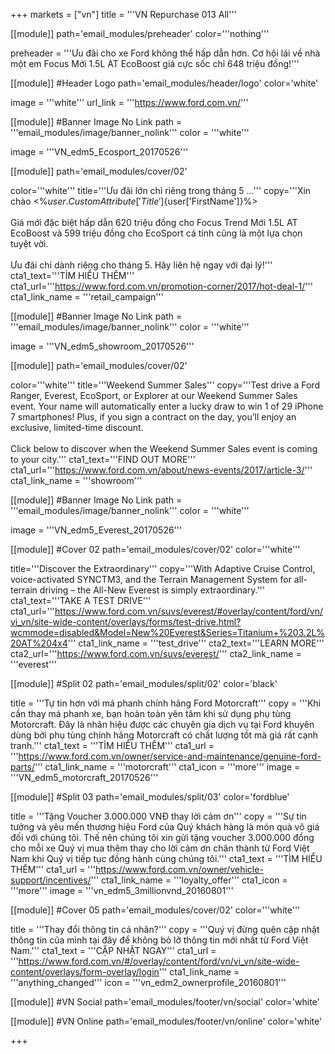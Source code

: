 +++
markets = ["vn"]
title = '''VN Repurchase 013 All'''

[[module]]
path='email_modules/preheader'
color='''nothing'''

preheader = '''Ưu đãi cho xe Ford không thể hấp dẫn hơn. Cơ hội lái về nhà một em Focus Mới 1.5L AT EcoBoost giá cực sốc chỉ 648 triệu đồng!'''

[[module]] #Header Logo
path='email_modules/header/logo'
color='white'

  image = '''white'''
  url_link = '''https://www.ford.com.vn/'''

 [[module]] #Banner Image No Link
path = '''email_modules/image/banner_nolink'''
color = '''white'''

  image = '''VN_edm5_Ecosport_20170526''' 

[[module]]
path='email_modules/cover/02'

color='''white'''
title='''Ưu đãi lớn chỉ riêng trong tháng 5 ...'''
copy='''Xin chào <%${user.CustomAttribute['Title']}%> <%${user['FirstName']}%><br /><br />Giá mới đặc biệt hấp dẫn 620 triệu đồng cho Focus Trend Mới 1.5L AT EcoBoost và 599 triệu đồng cho EcoSport  cá tính cũng là một lựa chọn tuyệt vời.<br /><br />Ưu đãi chỉ dành riêng cho tháng 5. Hãy liên hệ ngay với đại lý!'''
cta1_text='''TÌM HIỂU THÊM'''
cta1_url='''https://www.ford.com.vn/promotion-corner/2017/hot-deal-1/'''
cta1_link_name = '''retail_campaign'''


 [[module]] #Banner Image No Link
path = '''email_modules/image/banner_nolink'''
color = '''white'''

  image = '''VN_edm5_showroom_20170526'''
  
[[module]]
path='email_modules/cover/02'

color='''white'''
title='''Weekend Summer Sales'''
copy='''Test drive a Ford Ranger, Everest, EcoSport, or Explorer at our Weekend Summer Sales event. Your name will automatically enter a lucky draw to win 1 of 29 iPhone 7 smartphones! Plus, if you sign a contract on the day, you’ll enjoy an exclusive, limited-time discount.<br /><br />Click below to discover when the Weekend Summer Sales event is coming to your city.'''
cta1_text='''FIND OUT MORE'''
cta1_url='''https://www.ford.com.vn/about/news-events/2017/article-3/'''
cta1_link_name = '''showroom'''

[[module]] #Banner Image No Link
path = '''email_modules/image/banner_nolink'''
color = '''white'''

  image = '''VN_edm5_Everest_20170526'''
  
[[module]] #Cover 02
path='email_modules/cover/02'
color='''white'''

  title='''Discover the Extraordinary'''
  copy='''With Adaptive Cruise Control, voice-activated SYNCTM3, and the Terrain Management System for all-terrain driving – the All-New Everest is simply extraordinary.'''
  cta1_text='''TAKE A TEST DRIVE'''
  cta1_url='''https://www.ford.com.vn/suvs/everest/#overlay/content/ford/vn/vi_vn/site-wide-content/overlays/forms/test-drive.html?wcmmode=disabled&Model=New%20Everest&Series=Titanium+%203.2L%20AT%204x4'''
  cta1_link_name = '''test_drive'''
  cta2_text='''LEARN MORE'''
  cta2_url='''https://www.ford.com.vn/suvs/everest/'''
  cta2_link_name = '''everest'''

[[module]] #Split 02
path='email_modules/split/02'
color='black'

  title = '''Tự tin hơn với má phanh chính hãng Ford Motorcraft'''
  copy = '''Khi cần thay má phanh xe, bạn hoàn toàn yên tâm khi sử dụng phụ tùng Motorcraft. Đây là nhãn hiệu được các chuyên gia dịch vụ tại Ford khuyên dùng bởi phụ tùng chính hãng Motorcraft có chất lượng tốt mà giá rất cạnh tranh.'''
  cta1_text = '''TÌM HIỂU THÊM'''
  cta1_url = '''https://www.ford.com.vn/owner/service-and-maintenance/genuine-ford-parts/'''
  cta1_link_name = '''motorcraft'''
  cta1_icon = '''more'''
  image = '''VN_edm5_motorcraft_20170526'''

[[module]] #Split 03
path='email_modules/split/03'
color='fordblue'

  title = '''Tặng Voucher 3.000.000 VNĐ thay lời cảm ơn'''
  copy = '''Sự tin tưởng và yêu mến thương hiệu Ford của Quý khách hàng là món quà vô giá đối với chúng tôi. Thế nên chúng tôi xin gửi tặng voucher 3.000.000 đồng cho mỗi xe Quý vị mua thêm thay cho lời cảm ơn chân thành từ Ford Việt Nam khi Quý vị tiếp tục đồng hành cùng chúng tôi.'''
  cta1_text = '''TÌM HIỂU THÊM'''
  cta1_url = '''https://www.ford.com.vn/owner/vehicle-support/incentives/'''
  cta1_link_name = '''loyalty_offer'''
  cta1_icon = '''more'''
  image = '''vn_edm5_3millionvnd_20160801'''
  
  
[[module]] #Cover 05
path='email_modules/cover/02'
color='''white'''

  title = '''Thay đổi thông tin cá nhân?'''
  copy = '''Quý vị đừng quên cập nhật thông tin của mình tại đây để không bỏ lỡ thông tin mới nhất từ Ford Việt Nam.'''
  cta1_text = '''CẬP NHẬT NGAY'''
  cta1_url = '''https://www.ford.com.vn/#/overlay/content/ford/vn/vi_vn/site-wide-content/overlays/form-overlay/login'''
  cta1_link_name = '''anything_changed'''
  icon = '''vn_edm2_ownerprofile_20160801'''

[[module]] #VN Social
path='email_modules/footer/vn/social'
color='white'


[[module]] #VN Online
path='email_modules/footer/vn/online'
color='white'


+++